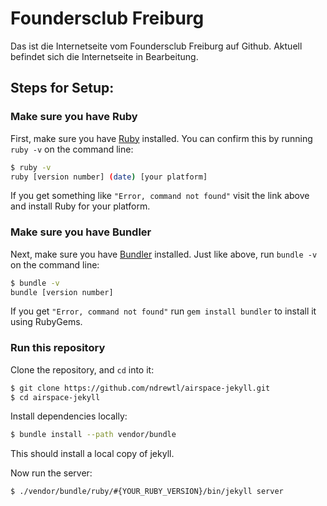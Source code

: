 # Foundersclub Freiburg

Das ist die Internetseite vom Foundersclub Freiburg auf Github. Aktuell befindet sich die Internetseite in Bearbeitung.

## Steps for Setup:

### Make sure you have Ruby

First, make sure you have [Ruby](https://www.ruby-lang.org/en/) installed. You can confirm this by running `ruby -v` on the command line:

```sh
$ ruby -v
ruby [version number] (date) [your platform]
```

If you get something like `"Error, command not found"` visit the link above and
install Ruby for your platform.


### Make sure you have Bundler

Next, make sure you have [Bundler](https://bundler.io) installed. Just like
above, run `bundle -v` on the command line:

```sh
$ bundle -v
bundle [version number]
```

If you get `"Error, command not found"` run `gem install bundler` to install it
using RubyGems.

### Run this repository

Clone the repository, and `cd` into it:
```sh
$ git clone https://github.com/ndrewtl/airspace-jekyll.git
$ cd airspace-jekyll
```

Install dependencies locally:
```sh
$ bundle install --path vendor/bundle
```

This should install a local copy of jekyll.

Now run the server:
```sh
$ ./vendor/bundle/ruby/#{YOUR_RUBY_VERSION}/bin/jekyll server
```
